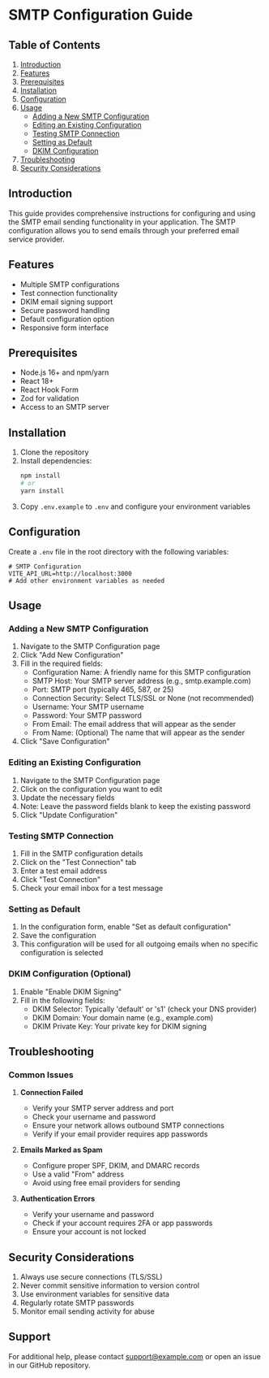 # SMTP Configuration Guide

## Table of Contents
1. [Introduction](#introduction)
2. [Features](#features)
3. [Prerequisites](#prerequisites)
4. [Installation](#installation)
5. [Configuration](#configuration)
6. [Usage](#usage)
   - [Adding a New SMTP Configuration](#adding-a-new-smtp-configuration)
   - [Editing an Existing Configuration](#editing-an-existing-configuration)
   - [Testing SMTP Connection](#testing-smtp-connection)
   - [Setting as Default](#setting-as-default)
   - [DKIM Configuration](#dkim-configuration)
7. [Troubleshooting](#troubleshooting)
8. [Security Considerations](#security-considerations)

## Introduction
This guide provides comprehensive instructions for configuring and using the SMTP email sending functionality in your application. The SMTP configuration allows you to send emails through your preferred email service provider.

## Features
- Multiple SMTP configurations
- Test connection functionality
- DKIM email signing support
- Secure password handling
- Default configuration option
- Responsive form interface

## Prerequisites
- Node.js 16+ and npm/yarn
- React 18+
- React Hook Form
- Zod for validation
- Access to an SMTP server

## Installation
1. Clone the repository
2. Install dependencies:
   ```bash
   npm install
   # or
   yarn install
   ```
3. Copy `.env.example` to `.env` and configure your environment variables

## Configuration
Create a `.env` file in the root directory with the following variables:

```env
# SMTP Configuration
VITE_API_URL=http://localhost:3000
# Add other environment variables as needed
```

## Usage

### Adding a New SMTP Configuration
1. Navigate to the SMTP Configuration page
2. Click "Add New Configuration"
3. Fill in the required fields:
   - Configuration Name: A friendly name for this SMTP configuration
   - SMTP Host: Your SMTP server address (e.g., smtp.example.com)
   - Port: SMTP port (typically 465, 587, or 25)
   - Connection Security: Select TLS/SSL or None (not recommended)
   - Username: Your SMTP username
   - Password: Your SMTP password
   - From Email: The email address that will appear as the sender
   - From Name: (Optional) The name that will appear as the sender
4. Click "Save Configuration"

### Editing an Existing Configuration
1. Navigate to the SMTP Configuration page
2. Click on the configuration you want to edit
3. Update the necessary fields
4. Note: Leave the password fields blank to keep the existing password
5. Click "Update Configuration"

### Testing SMTP Connection
1. Fill in the SMTP configuration details
2. Click on the "Test Connection" tab
3. Enter a test email address
4. Click "Test Connection"
5. Check your email inbox for a test message

### Setting as Default
1. In the configuration form, enable "Set as default configuration"
2. Save the configuration
3. This configuration will be used for all outgoing emails when no specific configuration is selected

### DKIM Configuration (Optional)
1. Enable "Enable DKIM Signing"
2. Fill in the following fields:
   - DKIM Selector: Typically 'default' or 's1' (check your DNS provider)
   - DKIM Domain: Your domain name (e.g., example.com)
   - DKIM Private Key: Your private key for DKIM signing

## Troubleshooting

### Common Issues
1. **Connection Failed**
   - Verify your SMTP server address and port
   - Check your username and password
   - Ensure your network allows outbound SMTP connections
   - Verify if your email provider requires app passwords

2. **Emails Marked as Spam**
   - Configure proper SPF, DKIM, and DMARC records
   - Use a valid "From" address
   - Avoid using free email providers for sending

3. **Authentication Errors**
   - Verify your username and password
   - Check if your account requires 2FA or app passwords
   - Ensure your account is not locked

## Security Considerations
1. Always use secure connections (TLS/SSL)
2. Never commit sensitive information to version control
3. Use environment variables for sensitive data
4. Regularly rotate SMTP passwords
5. Monitor email sending activity for abuse

## Support
For additional help, please contact support@example.com or open an issue in our GitHub repository.
